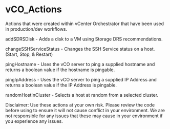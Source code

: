 vCO_Actions
===
Actions that were created within vCenter Orchestrator that have been used in production/dev workflows.

addSDRSDisk - Adds a disk to a VM using Storage DRS recommendations.

changeSSHServiceStatus - Changes the SSH Service status on a host. (Start, Stop, & Restart)

pingHostname - Uses the vCO server to ping a supplied hostname and returns a boolean value if the hostname is pingable.

pingIpAddress - Uses the vCO server to ping a supplied IP Address and returns a boolean value if the IP Address is pingable.

randomHostInCluster - Selects a host at random from a selected cluster.



Disclaimer: Use these actions at your own risk. Please review the code before using to ensure it will not cause conflict in your environment. We are not responsible for any issues that these may cause in your environment if you experience any issues.

